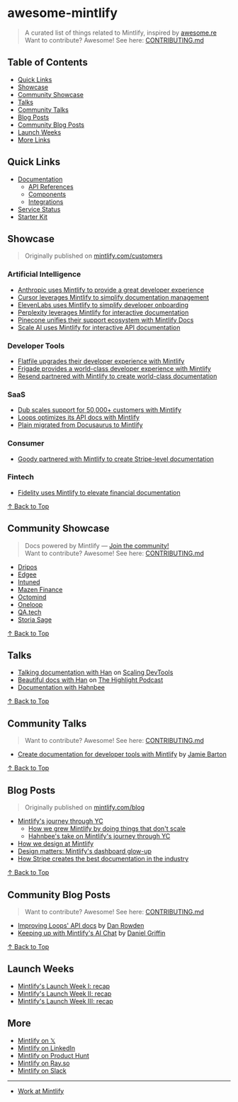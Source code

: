 # awesome-mintlify

> A curated list of things related to Mintlify, inspired by [awesome.re](http://awesome.re/) <br/>
> Want to contribute? Awesome! See here: [CONTRIBUTING.md](/CONTRIBUTING.md)

## Table of Contents

- [Quick Links](#quick-links)
- [Showcase](#showcase)
- [Community Showcase](#community-showcase)
- [Talks](#talks)
- [Community Talks](#community-talks)
- [Blog Posts](#blog-posts)
- [Community Blog Posts](#community-blog-posts)
- [Launch Weeks](#launch-weeks)
- [More Links](#more)

## Quick Links

- [Documentation](https://mintlify.com/docs)
  - [API References](https://mintlify.com/docs/api-playground)
  - [Components](https://mintlify.com/docs/content/components)
  - [Integrations](https://mintlify.com/docs/integrations)
- [Service Status](https://status.mintlify.com/)
- [Starter Kit](https://git.new/docs)

## Showcase

> Originally published on [mintlify.com/customers](https://mintlify.com/customers)

### Artificial Intelligence

- [Anthropic uses Mintlify to provide a great developer experience](https://go.mintlify.com/customers/anthropic)
- [Cursor leverages Mintlify to simplify documentation management](https://go.mintlify.com/customers/cursor)
- [ElevenLabs uses Mintlify to simplify developer onboarding](https://go.mintlify.com/customers/elevenlabs)
- [Perplexity leverages Mintlify for interactive documentation](https://go.mintlify.com/customers/perplexity)
- [Pinecone unifies their support ecosystem with Mintlify Docs](https://go.mintlify.com/customers/pinecone)
- [Scale AI uses Mintlify for interactive API documentation](https://go.mintlify.com/customers/scale)

### Developer Tools

- [Flatfile upgrades their developer experience with Mintlify](https://go.mintlify.com/customers/flatfile)
- [Frigade provides a world-class developer experience with Mintlify](https://go.mintlify.com/customers/frigade)
- [Resend partnered with Mintlify to create world-class documentation](https://go.mintlify.com/customers/resend)

### SaaS

- [Dub scales support for 50,000+ customers with Mintlify](https://go.mintlify.com/customers/dub)
- [Loops optimizes its API docs with Mintlify](https://go.mintlify.com/customers/loops)
- [Plain migrated from Docusaurus to Mintlify](https://go.mintlify.com/customers/plain)

### Consumer

- [Goody partnered with Mintlify to create Stripe-level documentation](https://go.mintlify.com/customers/goody)

### Fintech

- [Fidelity uses Mintlify to elevate financial documentation](https://go.mintlify.com/customers/fidelity-investment)

[↑ Back to Top](#awesome-mintlify)

## Community Showcase

> Docs powered by Mintlify — [Join the community!](https://mintlify.com/community) <br/>
> Want to contribute? Awesome! See here: [CONTRIBUTING.md](/CONTRIBUTING.md)

- [Dripos](https://support.dripos.com/)
- [Edgee](https://docs.edgee.cloud/)
- [Intuned](https://docs.intunedhq.com/)
- [Mazen Finance](https://docs.mazen.finance)
- [Octomind](https://octomind.dev/docs)
- [Oneloop](https://docs.oneloop.ai/)
- [QA.tech](https://qatech.mintlify.app/)
- [Storia Sage](https://sage-docs.storia.ai)

[↑ Back to Top](#awesome-mintlify)

## Talks

- [Talking documentation with Han](https://www.youtube.com/watch?v=JaMVGUlT3yI) on [Scaling DevTools](https://scalingdevtools.com/)
- [Beautiful docs with Han](https://www.youtube.com/watch?v=vGPpaTpTOdA) on [The Highlight Podcast](https://www.youtube.com/@highlight-io/podcasts)
- [Documentation with Hahnbee](https://www.youtube.com/watch?v=QVwNqNgLRUw)

[↑ Back to Top](#awesome-mintlify)

## Community Talks

> Want to contribute? Awesome! See here: [CONTRIBUTING.md](/CONTRIBUTING.md)

- [Create documentation for developer tools with Mintlify](https://www.youtube.com/watch?v=hFlZJzY2HNM) by [Jamie Barton](https://www.linkedin.com/in/notrab/)

[↑ Back to Top](#awesome-mintlify)

## Blog Posts

> Originally published on [mintlify.com/blog](https://mintlify.com/blog)

- [Mintlify's journey through YC](https://mintlify.com/blog/ycombinator)
  - [How we grew Mintlify by doing things that don't scale](https://mintlify.com/blog/things-that-do-not-scale)
  - [Hahnbee's take on Mintlify's journey through YC](https://mintlify.com/blog/hahnbee-applying-to-yc)
- [How we design at Mintlify](https://mintlify.com/blog/how-we-design-at-mintlify)
- [Design matters: Mintlify's dashboard glow-up](https://mintlify.com/blog/design-matters)
- [How Stripe creates the best documentation in the industry](https://go.mintlify.com/blog/stripe-docs)

[↑ Back to Top](#awesome-mintlify)

## Community Blog Posts

> Want to contribute? Awesome! See here: [CONTRIBUTING.md](/CONTRIBUTING.md)

- [Improving Loops' API docs](https://loops.so/docs/guides/how-we-work-documentation) by [Dan Rowden](https://x.com/dr)
- [Keeping up with Mintlify's AI Chat](https://dev.to/danielsgriffin/keeping-up-with-mintlifys-ai-chat-5a0m) by [Daniel Griffin](https://x.com/danielsgriffin)

[↑ Back to Top](#awesome-mintlify)

## Launch Weeks

- [Mintlify's Launch Week I: recap](https://mintlify.com/blog/launch-week-wrapup)
- [Mintlify's Launch Week II: recap](https://x.com/mintlify/status/1749524318940487816)
- [Mintlify's Launch Week III: recap](https://x.com/mintlify/status/1810826290502717480)

## More

- [Mintlify on 𝕏](https://x.com/mintlify)
- [Mintlify on LinkedIn](https://linkedin.com/company/mintlify)
- [Mintlify on Product Hunt](https://producthunt.com/products/mintlify)
- [Mintlify on Ray.so](https://ray.so/mintlify)
- [Mintlify on Slack](https://mintlify.com/community)

---

- [Work at Mintlify](https://mintlify.com/careers)
